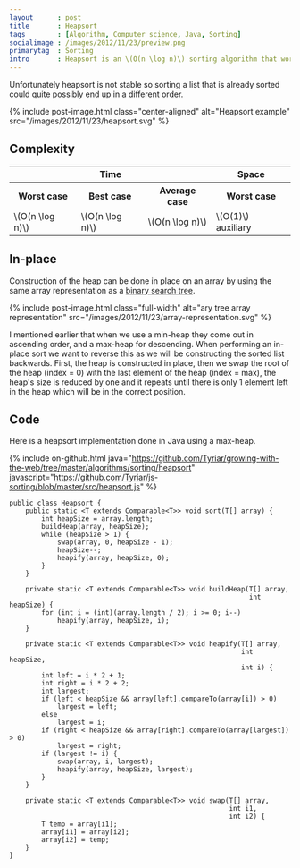 ```yaml
---
layout      : post
title       : Heapsort
tags        : [Algorithm, Computer science, Java, Sorting]
socialimage : /images/2012/11/23/preview.png
primarytag  : Sorting
intro       : Heapsort is an \(O(n \log n)\) sorting algorithm that works by first constructing a heap out of the list and repeatedly pulling the root off the top of the heap and reconstructs it until there are no items left in the heap. The values that are pulled off of the top of the heap come out in sorted order. If the heap used was a min-heap, the resulting list will be in ascending order, and a max-heap will give them in descending order.
---
```


Unfortunately heapsort is not stable so sorting a list that is already sorted could quite possibly end up in a different order.

{% include post-image.html class="center-aligned" alt="Heapsort example" src="/images/2012/11/23/heapsort.svg" %}



## Complexity

<table>
<tbody>
<tr>
<th colspan="3">Time</th>
<th>Space</th>
</tr>
<tr>
<th>Worst case</th>
<th>Best case</th>
<th>Average case</th>
<th>Worst case</th>
</tr>
<tr>
<td>\(O(n \log n)\)</td>
<td>\(O(n \log n)\)</td>
<td>\(O(n \log n)\)</td>
<td>\(O(1)\) auxiliary</td>
</tr>
</tbody>
</table>



## In-place

Construction of the heap can be done in place on an array by using the same array representation as a [binary search tree][1].

{% include post-image.html class="full-width" alt="ary tree array representation" src="/images/2012/11/23/array-representation.svg" %}

I mentioned earlier that when we use a min-heap they come out in ascending order, and a max-heap for descending. When performing an in-place sort we want to reverse this as we will be constructing the sorted list backwards. First, the heap is constructed in place, then we swap the root of the heap (index = 0) with the last element of the heap (index = max), the heap's size is reduced by one and it repeats until there is only 1 element left in the heap which will be in the correct position.



## Code

Here is a heapsort implementation done in Java using a max-heap.

{% include on-github.html java="https://github.com/Tyriar/growing-with-the-web/tree/master/algorithms/sorting/heapsort" javascript="https://github.com/Tyriar/js-sorting/blob/master/src/heapsort.js" %}

<!--prettify lang=java-->
    public class Heapsort {
        public static <T extends Comparable<T>> void sort(T[] array) {
            int heapSize = array.length;
            buildHeap(array, heapSize);
            while (heapSize > 1) {
                swap(array, 0, heapSize - 1);
                heapSize--;
                heapify(array, heapSize, 0);
            }
        }

        private static <T extends Comparable<T>> void buildHeap(T[] array,
                                                                int heapSize) {
            for (int i = (int)(array.length / 2); i >= 0; i--)
                heapify(array, heapSize, i);
        }

        private static <T extends Comparable<T>> void heapify(T[] array,
                                                              int heapSize,
                                                              int i) {
            int left = i * 2 + 1;
            int right = i * 2 + 2;
            int largest;
            if (left < heapSize && array[left].compareTo(array[i]) > 0)
                largest = left;
            else
                largest = i;
            if (right < heapSize && array[right].compareTo(array[largest]) > 0)
                largest = right;
            if (largest != i) {
                swap(array, i, largest);
                heapify(array, heapSize, largest);
            }
        }

        private static <T extends Comparable<T>> void swap(T[] array,
                                                           int i1,
                                                           int i2) {
            T temp = array[i1];
            array[i1] = array[i2];
            array[i2] = temp;
        }
    }



[1]: /2012/10/data-structures-binary-search-tree.html

[Heapsort]: /2012/11/algorithm-heapsort.html
[Insertion sort]: /2012/11/algorithm-insertion-sort.html
[Merge sort]: /2012/11/algorithm-merge-sort.html
[Quicksort]: /2012/12/algorithm-quicksort.html
